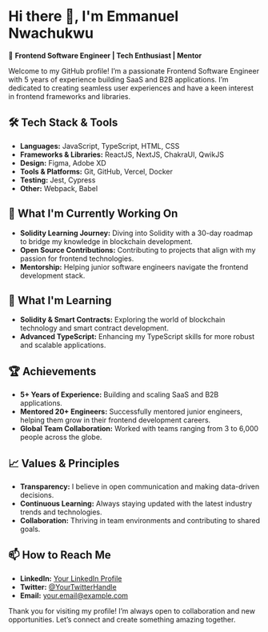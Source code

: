 # Hi there 👋, I'm Emmanuel Nwachukwu

🎯 **Frontend Software Engineer | Tech Enthusiast | Mentor**

Welcome to my GitHub profile! I’m a passionate Frontend Software Engineer with 5 years of experience building SaaS and B2B applications. I’m dedicated to creating seamless user experiences and have a keen interest in frontend frameworks and libraries.

## 🛠️ Tech Stack & Tools

- **Languages:** JavaScript, TypeScript, HTML, CSS
- **Frameworks & Libraries:** ReactJS, NextJS, ChakraUI, QwikJS
- **Design:** Figma, Adobe XD
- **Tools & Platforms:** Git, GitHub, Vercel, Docker
- **Testing:** Jest, Cypress
- **Other:** Webpack, Babel

## 🚀 What I'm Currently Working On

- **Solidity Learning Journey:** Diving into Solidity with a 30-day roadmap to bridge my knowledge in blockchain development.
- **Open Source Contributions:** Contributing to projects that align with my passion for frontend technologies.
- **Mentorship:** Helping junior software engineers navigate the frontend development stack.

## 🌱 What I'm Learning

- **Solidity & Smart Contracts:** Exploring the world of blockchain technology and smart contract development.
- **Advanced TypeScript:** Enhancing my TypeScript skills for more robust and scalable applications.

## 🏆 Achievements

- **5+ Years of Experience:** Building and scaling SaaS and B2B applications.
- **Mentored 20+ Engineers:** Successfully mentored junior engineers, helping them grow in their frontend development careers.
- **Global Team Collaboration:** Worked with teams ranging from 3 to 6,000 people across the globe.

## 📈 Values & Principles

- **Transparency:** I believe in open communication and making data-driven decisions.
- **Continuous Learning:** Always staying updated with the latest industry trends and technologies.
- **Collaboration:** Thriving in team environments and contributing to shared goals.

## 📫 How to Reach Me

- **LinkedIn:** [Your LinkedIn Profile](https://www.linkedin.com/in/nwachukwuemmanuel)
- **Twitter:** [@YourTwitterHandle](https://twitter.com/temofe_emmanuel)
- **Email:** [your.email@example.com](mailto:nwachi.dev@gmail.com)

Thank you for visiting my profile! I’m always open to collaboration and new opportunities. Let’s connect and create something amazing together.

